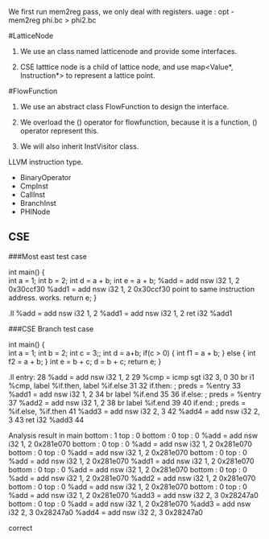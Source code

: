 We first run mem2reg pass, we only deal with registers.
uage : opt -mem2reg phi.bc > phi2.bc


#LatticeNode

1. We use an class named latticenode and provide some interfaces.

2. CSE latttice node is a child of lattice node, and use map<Value*, Instruction*> to represent a lattice point.


#FlowFunction

1. We use an abstract class FlowFunction to design the interface.

2. We overload the () operator for flowfunction, because it is a function, () operator represent this.

3. We will also inherit InstVisitor class.

LLVM instruction type. 

* BinaryOperator
* CmpInst
* CallInst
* BranchInst
* PHINode


## CSE

###Most east test case

int main() {	
	int a = 1;
	int b = 2;
	int d = a + b;
	int e = a + b;   %add = add nsw i32 1, 2   	    0x30ccf30
  					 %add1 = add nsw i32 1, 2   	0x30ccf30    point to same instruction address. works.
	return e;
}

.ll
%add = add nsw i32 1, 2
%add1 = add nsw i32 1, 2
ret i32 %add1


###CSE Branch test case

int main() {	
	int a = 1;
	int b = 2;
	int c = 3;;
	int d = a+b;
	if(c > 0) {
		int f1 = a + b;
	} else {
		int f2 = a + b;
	}
	int e = b + c;
	d = b + c;
	return e;
}

.ll
entry:
 28   %add = add nsw i32 1, 2
 29   %cmp = icmp sgt i32 3, 0
 30   br i1 %cmp, label %if.then, label %if.else
 31 
 32 if.then:                                          ; preds = %entry
 33   %add1 = add nsw i32 1, 2
 34   br label %if.end
 35 
 36 if.else:                                          ; preds = %entry
 37   %add2 = add nsw i32 1, 2
 38   br label %if.end
 39 
 40 if.end:                                           ; preds = %if.else, %if.then
 41   %add3 = add nsw i32 2, 3
 42   %add4 = add nsw i32 2, 3
 43   ret i32 %add3
 44 

Analysis result
in main
bottom : 1  top : 0
bottom : 0  top : 0
  %add = add nsw i32 1, 2   	0x281e070
bottom : 0  top : 0
  %add = add nsw i32 1, 2   	0x281e070
bottom : 0  top : 0
  %add = add nsw i32 1, 2   	0x281e070
bottom : 0  top : 0
  %add = add nsw i32 1, 2   	0x281e070
  %add1 = add nsw i32 1, 2   	0x281e070
bottom : 0  top : 0
  %add = add nsw i32 1, 2   	0x281e070
bottom : 0  top : 0
  %add = add nsw i32 1, 2   	0x281e070
  %add2 = add nsw i32 1, 2   	0x281e070
bottom : 0  top : 0
  %add = add nsw i32 1, 2   	0x281e070
bottom : 0  top : 0
  %add = add nsw i32 1, 2   	0x281e070
  %add3 = add nsw i32 2, 3   	0x28247a0
bottom : 0  top : 0
  %add = add nsw i32 1, 2   	0x281e070
  %add3 = add nsw i32 2, 3   	0x28247a0
  %add4 = add nsw i32 2, 3   	0x28247a0

correct
